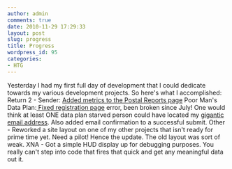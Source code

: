 ```yaml
---
author: admin
comments: true
date: 2010-11-29 17:29:33
layout: post
slug: progress
title: Progress
wordpress_id: 95
categories:
- HTG
---
```


Yesterday I had my first full day of development that I could dedicate towards my various development projects. So here's what I accomplished:  Return 2 - Sender: [Added metrics to the Postal Reports page](http://www.return2-sender.com/postalreport.aspx) Poor Man's Data Plan:[ Fixed registration page](http://www.poormansdataplan.com/register.aspx) error, been broken since July! One would think at least ONE data plan starved person could have located my [gigantic email address](http://www.humboldttechgroup.com/contact.aspx). Also added email confirmation to a successful submit.  Other - Reworked a site layout on one of my other projects that isn't ready for prime time yet. Need a pilot! Hence the update. The old layout was sort of weak.  XNA - Got a simple HUD display up for debugging purposes. You really can't step into code that fires that quick and get any meaningful data out it.
